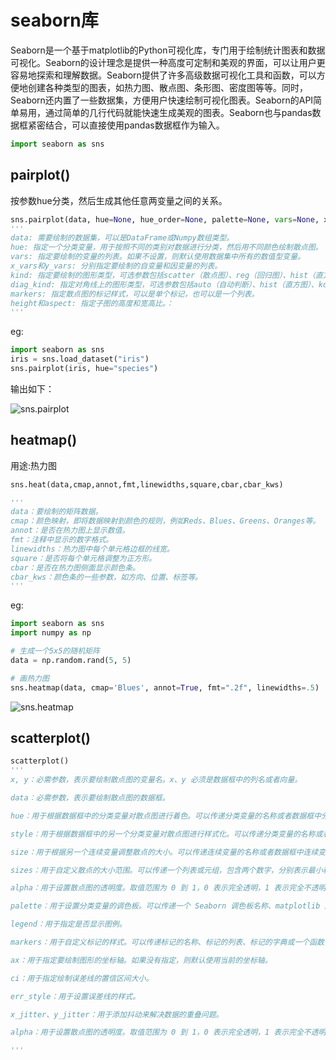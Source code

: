 # seaborn库

Seaborn是一个基于matplotlib的Python可视化库，专门用于绘制统计图表和数据可视化。Seaborn的设计理念是提供一种高度可定制和美观的界面，可以让用户更容易地探索和理解数据。Seaborn提供了许多高级数据可视化工具和函数，可以方便地创建各种类型的图表，如热力图、散点图、条形图、密度图等等。同时，Seaborn还内置了一些数据集，方便用户快速绘制可视化图表。Seaborn的API简单易用，通过简单的几行代码就能快速生成美观的图表。Seaborn也与pandas数据框紧密结合，可以直接使用pandas数据框作为输入。

```python
import seaborn as sns
```



## pairplot()

按参数hue分类，然后生成其他任意两变量之间的关系。

```python
sns.pairplot(data, hue=None, hue_order=None, palette=None, vars=None, x_vars=None, y_vars=None, kind='scatter', diag_kind='auto', markers=None, height=2.5, aspect=1, corner=False, dropna=True, plot_kws=None, diag_kws=None, grid_kws=None, size=None)
'''
data: 需要绘制的数据集，可以是DataFrame或Numpy数组类型。
hue: 指定一个分类变量，用于按照不同的类别对数据进行分类，然后用不同颜色绘制散点图。
vars: 指定要绘制的变量的列表。如果不设置，则默认使用数据集中所有的数值型变量。
x_vars和y_vars: 分别指定要绘制的自变量和因变量的列表。
kind: 指定要绘制的图形类型，可选参数包括scatter（散点图）、reg（回归图）、hist（直方图）、kde（核密度图）、hex（六角箱图）等等。
diag_kind: 指定对角线上的图形类型，可选参数包括auto（自动判断）、hist（直方图）、kde（核密度图）等等。
markers: 指定散点图的标记样式，可以是单个标记，也可以是一个列表。
height和aspect: 指定子图的高度和宽高比。：
'''
```

eg:

```python
import seaborn as sns
iris = sns.load_dataset("iris")
sns.pairplot(iris, hue="species")
```

输出如下：

![sns.pairplot](D:\Github.blog\ML_notes\datas\sns.pairplot.png)

## heatmap()

用途:热力图

```python
sns.heat(data,cmap,annot,fmt,linewidths,square,cbar,cbar_kws)

'''
data：要绘制的矩阵数据。
cmap：颜色映射，即将数据映射到颜色的规则，例如Reds、Blues、Greens、Oranges等。
annot：是否在热力图上显示数值。
fmt：注释中显示的数字格式。
linewidths：热力图中每个单元格边框的线宽。
square：是否将每个单元格调整为正方形。
cbar：是否在热力图侧面显示颜色条。
cbar_kws：颜色条的一些参数，如方向、位置、标签等。
'''
```

eg:

```python
import seaborn as sns
import numpy as np

# 生成一个5x5的随机矩阵
data = np.random.rand(5, 5)

# 画热力图
sns.heatmap(data, cmap='Blues', annot=True, fmt=".2f", linewidths=.5)

```

![sns.heatmap](D:\Github.blog\ML_notes\datas\sns.heatmap.png)

## scatterplot()

```python
scatterplot()
'''
x, y：必需参数，表示要绘制散点图的变量名。x、y 必须是数据框中的列名或者向量。

data：必需参数，表示要绘制散点图的数据框。

hue：用于根据数据框中的分类变量对散点图进行着色。可以传递分类变量的名称或者数据框中分类变量的列名。如果传递了此参数，则每个分类的数据将使用不同的颜色进行绘制。

style：用于根据数据框中的另一个分类变量对散点图进行样式化。可以传递分类变量的名称或者数据框中分类变量的列名。如果传递了此参数，则每个分类的数据将使用不同的标记进行绘制。

size：用于根据另一个连续变量调整散点的大小。可以传递连续变量的名称或者数据框中连续变量的列名。如果传递了此参数，则每个点的大小将根据指定的变量进行调整。

sizes：用于自定义散点的大小范围。可以传递一个列表或元组，包含两个数字，分别表示最小和最大大小。如果指定了该参数，将会忽略 size 参数。

alpha：用于设置散点图的透明度。取值范围为 0 到 1，0 表示完全透明，1 表示完全不透明。

palette：用于设置分类变量的调色板。可以传递一个 Seaborn 调色板名称、matplotlib 颜色映射名称或一个颜色列表。

legend：用于指定是否显示图例。

markers：用于自定义标记的样式。可以传递标记的名称、标记的列表、标记的字典或一个函数，根据输入数据动态地生成标记。

ax：用于指定要绘制图形的坐标轴。如果没有指定，则默认使用当前的坐标轴。

ci：用于指定绘制误差线的置信区间大小。

err_style：用于设置误差线的样式。

x_jitter、y_jitter：用于添加抖动来解决数据的重叠问题。

alpha：用于设置散点图的透明度。取值范围为 0 到 1，0 表示完全透明，1 表示完全不透明。

'''
```


